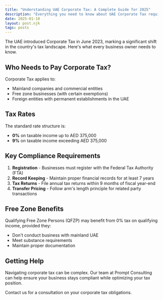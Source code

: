 ```yaml
---
title: "Understanding UAE Corporate Tax: A Complete Guide for 2025"
description: "Everything you need to know about UAE Corporate Tax requirements, exemptions, and compliance for your business."
date: 2025-01-10
layout: post.njk
tags: posts
---
```


The UAE introduced Corporate Tax in June 2023, marking a significant shift in the country's tax landscape. Here's what every business owner needs to know.

## Who Needs to Pay Corporate Tax?

Corporate Tax applies to:
- Mainland companies and commercial entities
- Free zone businesses (with certain exemptions)
- Foreign entities with permanent establishments in the UAE

## Tax Rates

The standard rate structure is:
- **0%** on taxable income up to AED 375,000
- **9%** on taxable income exceeding AED 375,000

## Key Compliance Requirements

1. **Registration** - Businesses must register with the Federal Tax Authority (FTA)
2. **Record Keeping** - Maintain proper financial records for at least 7 years
3. **Tax Returns** - File annual tax returns within 9 months of fiscal year-end
4. **Transfer Pricing** - Follow arm's length principle for related party transactions

## Free Zone Benefits

Qualifying Free Zone Persons (QFZP) may benefit from 0% tax on qualifying income, provided they:
- Don't conduct business with mainland UAE
- Meet substance requirements
- Maintain proper documentation

## Getting Help

Navigating corporate tax can be complex. Our team at Prompt Consulting can help ensure your business stays compliant while optimizing your tax position.

Contact us for a consultation on your corporate tax obligations.
